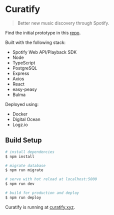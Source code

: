 # Curatify

> Better new music discovery through Spotify.

Find the initial prototype in this [repo](https://github.com/vgalaktionov/curatify-clj).

Built with the following stack:

- Spotify Web API/Playback SDK
- Node
- TypeScript
- PostgreSQL
- Express
- Axios
- React
- easy-peasy
- Bulma

Deployed using:

- Docker
- Digital Ocean
- Logz.io

## Build Setup

```bash
# install dependencies
$ npm install

# migrate database
$ npm run migrate

# serve with hot reload at localhost:5000
$ npm run dev

# build for production and deploy
$ npm run deploy
```

Curatify is running at [curatify.xyz](https://curatify.xyz).
